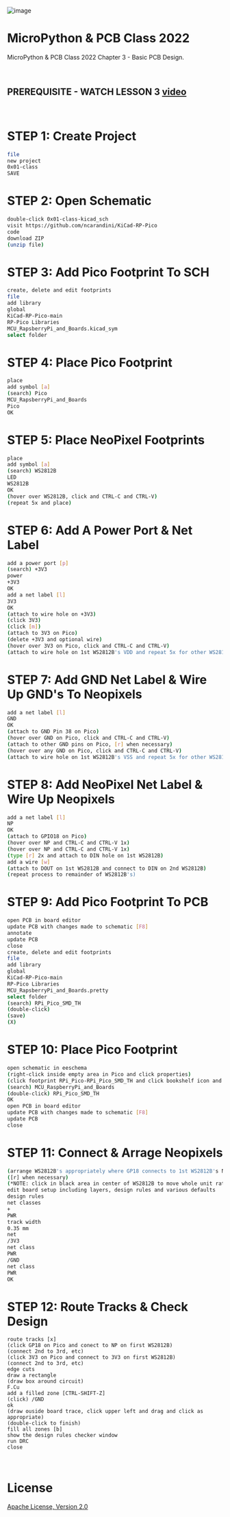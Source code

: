![image](https://github.com/DC540-Nova/micropython-and-pcb-class-2022/blob/main/micropython-and-pcb-class-2022.png?raw=true)

# MicroPython & PCB Class 2022
MicroPython & PCB Class 2022 Chapter 3 - Basic PCB Design.

<br>

## PREREQUISITE - WATCH LESSON 3 [video](https://www.youtube.com/watch?v=9N72FxIyK1k)

<br>

# STEP 1: Create Project
```bash
file
new project
0x01-class
SAVE
```

# STEP 2: Open Schematic
```bash
double-click 0x01-class-kicad_sch
visit https://github.com/ncarandini/KiCad-RP-Pico
code
download ZIP
(unzip file)
```

# STEP 3: Add Pico Footprint To SCH
```bash
create, delete and edit footprints
file
add library
global
KiCad-RP-Pico-main
RP-Pico Libraries
MCU_RapsberryPi_and_Boards.kicad_sym
select folder
```

# STEP 4: Place Pico Footprint
```bash
place
add symbol [a]
(search) Pico
MCU_RapsberryPi_and_Boards
Pico
OK
```

# STEP 5: Place NeoPixel Footprints
```bash
place
add symbol [a]
(search) WS2812B
LED
WS2812B
OK
(hover over WS2812B, click and CTRL-C and CTRL-V)
(repeat 5x and place)
```

# STEP 6: Add A Power Port & Net Label
```bash
add a power port [p]
(search) +3V3
power
+3V3
OK
add a net label [l]
3V3
OK
(attach to wire hole on +3V3)
(click 3V3)
(click [m])
(attach to 3V3 on Pico)
(delete +3V3 and optional wire)
(hover over 3V3 on Pico, click and CTRL-C and CTRL-V)
(attach to wire hole on 1st WS2812B's VDD and repeat 5x for other WS2812B's)
```

# STEP 7: Add GND Net Label & Wire Up GND's To Neopixels
```bash
add a net label [l]
GND
OK
(attach to GND Pin 38 on Pico)
(hover over GND on Pico, click and CTRL-C and CTRL-V)
(attach to other GND pins on Pico, [r] when necessary)
(hover over any GND on Pico, click and CTRL-C and CTRL-V)
(attach to wire hole on 1st WS2812B's VSS and repeat 5x for other WS2812B's)
```

# STEP 8: Add NeoPixel Net Label & Wire Up Neopixels
```bash
add a net label [l]
NP
OK
(attach to GPIO18 on Pico)
(hover over NP and CTRL-C and CTRL-V 1x)
(hover over NP and CTRL-C and CTRL-V 1x)
(type [r] 2x and attach to DIN hole on 1st WS2812B)
add a wire [w]
(attach to DOUT on 1st WS2812B and connect to DIN on 2nd WS2812B)
(repeat process to remainder of WS2812B's)
```

# STEP 9: Add Pico Footprint To PCB
```bash
open PCB in board editor
update PCB with changes made to schematic [F8]
annotate
update PCB
close
create, delete and edit footprints
file
add library
global
KiCad-RP-Pico-main
RP-Pico Libraries
MCU_RapsberryPi_and_Boards.pretty
select folder
(search) RPi_Pico_SMD_TH
(double-click)
(save)
(X)
```

# STEP 10: Place Pico Footprint
```bash
open schematic in eeschema
(right-click inside empty area in Pico and click properties)
(click footprint RPi_Pico-RPi_Pico_SMD_TH and click bookshelf icon and ok)
(search) MCU_RaspberryPi_and_Boards
(double-click) RPi_Pico_SMD_TH
OK
open PCB in board editor
update PCB with changes made to schematic [F8]
update PCB
close
```

# STEP 11: Connect & Arrage Neopixels 
```bash
(arrange WS2812B's appropriately where GP18 connects to 1st WS2812B's NP, etc)
([r] when necessary)
(*NOTE: click in black area in center of WS2812B to move whole unit rather than pieces*)
edit board setup including layers, design rules and various defaults
design rules
net classes
+
PWR
track width
0.35 mm
net
/3V3
net class
PWR
/GND
net class
PWR
OK
```

# STEP 12: Route Tracks & Check Design
```
route tracks [x]
(click GP18 on Pico and conect to NP on first WS2812B)
(connect 2nd to 3rd, etc)
(click 3V3 on Pico and connect to 3V3 on first WS2812B)
(connect 2nd to 3rd, etc)
edge cuts
draw a rectangle
(draw box around circuit)
F.Cu
add a filled zone [CTRL-SHIFT-Z]
(click) /GND
ok
(draw ouside board trace, click upper left and drag and click as appropriate)
(double-click to finish)
fill all zones [b]
show the design rules checker window
run DRC
close
```

<br>

# License
[Apache License, Version 2.0](https://www.apache.org/licenses/LICENSE-2.0)
